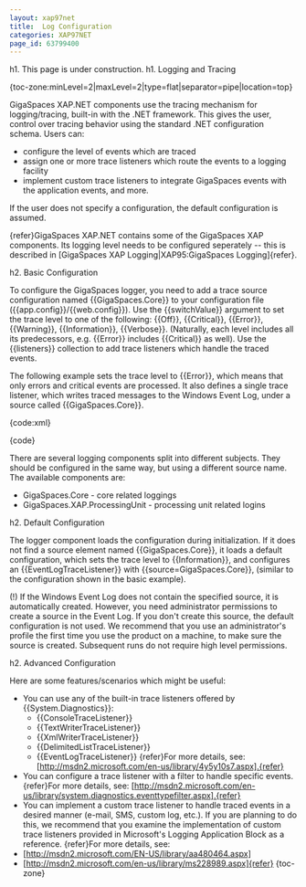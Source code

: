 ```yaml
---
layout: xap97net
title:  Log Configuration
categories: XAP97NET
page_id: 63799400
---
```


h1. This page is under construction.
h1. Logging and Tracing

{toc-zone:minLevel=2|maxLevel=2|type=flat|separator=pipe|location=top}

GigaSpaces XAP.NET components use the tracing mechanism for logging/tracing, built-in with the .NET framework. This gives the user, control over tracing behavior using the standard .NET configuration schema. Users can:
- configure the level of events which are traced
- assign one or more trace listeners which route the events to a logging facility
- implement custom trace listeners to integrate GigaSpaces events with the application events, and more.

If the user does not specify a configuration, the default configuration is assumed.

{refer}GigaSpaces XAP.NET contains some of the GigaSpaces XAP components. Its logging level needs to be configured seperately -- this is described in [GigaSpaces XAP Logging|XAP95:GigaSpaces Logging]{refer}.

h2. Basic Configuration

To configure the GigaSpaces logger, you need to add a trace source configuration named {{GigaSpaces.Core}} to your configuration file ({{app.config}}/{{web.config}}). Use the {{switchValue}} argument to set the trace level to one of the following: {{Off}}, {{Critical}}, {{Error}}, {{Warning}}, {{Information}}, {{Verbose}}.  (Naturally, each level includes all its predecessors, e.g. {{Error}} includes {{Critical}} as well). Use the {{listeners}} collection to add trace listeners which handle the traced events.

The following example sets the trace level to {{Error}}, which means that only errors and critical events are processed. It also defines a single trace listener, which writes traced messages to the Windows Event Log, under a source called {{GigaSpaces.Core}}.

{code:xml}
<?xml version="1.0" encoding="utf-8" ?>
<configuration>
  <system.diagnostics>
    <sources>
      <source name="GigaSpaces.Core" switchValue="Error">
        <listeners>
          <add name="MyListener"
  type="System.Diagnostics.EventLogTraceListener"
  initializeData="GigaSpaces.Core"/>
        </listeners>
      </source>
    </sources>
  </system.diagnostics>
</configuration>

{code}

There are several logging components split into different subjects. They should be configured in the same way, but using a different source name. The available components are:

- GigaSpaces.Core - core related loggings
- GigaSpaces.XAP.ProcessingUnit - processing unit related logins

h2. Default Configuration

The logger component loads the configuration during initialization. If it does not find a source element named {{GigaSpaces.Core}}, it loads a default configuration, which sets the trace level to {{Information}}, and configures an {{EventLogTraceListener}} with {{source=GigaSpaces.Core}}, (similar to the configuration shown in the basic example).

(!) If the Windows Event Log does not contain the specified source, it is automatically created. However, you need administrator permissions to create a source in the Event Log. If you don't create this source, the default configuration is not used. We recommend that you use an administrator's profile the first time you use the product on a machine, to make sure the source is created. Subsequent runs do not require high level permissions.

h2. Advanced Configuration

Here are some features/scenarios which might be useful:
- You can use any of the built-in trace listeners offered by {{System.Diagnostics}}:
    - {{ConsoleTraceListener}}
    - {{TextWriterTraceListener}}
    - {{XmlWriterTraceListener}}
    - {{DelimitedListTraceListener}}
    - {{EventLogTraceListener}}
{refer}For more details, see: [http://msdn2.microsoft.com/en-us/library/4y5y10s7.aspx].{refer}
- You can configure a trace listener with a filter to handle specific events.
{refer}For more details, see: [http://msdn2.microsoft.com/en-us/library/system.diagnostics.eventtypefilter.aspx].{refer}
- You can implement a custom trace listener to handle traced events in a desired manner (e-mail, SMS, custom log, etc.). If you are planning to do this, we recommend that you examine the implementation of custom trace listeners provided in Microsoft's Logging Application Block as a reference.
{refer}For more details, see:
- [http://msdn2.microsoft.com/EN-US/library/aa480464.aspx]
- [http://msdn2.microsoft.com/en-us/library/ms228989.aspx]{refer}
{toc-zone}